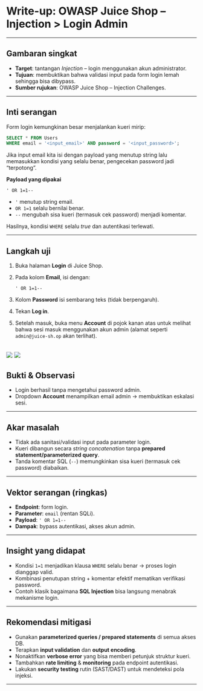 # Write-up: OWASP Juice Shop – Injection > **Login Admin**

---

## Gambaran singkat

* **Target**: tantangan *Injection* – login menggunakan akun administrator.
* **Tujuan**: membuktikan bahwa validasi input pada form login lemah sehingga bisa dibypass.
* **Sumber rujukan**: OWASP Juice Shop – Injection Challenges.

---

## Inti serangan 

Form login kemungkinan besar menjalankan kueri mirip:

```sql
SELECT * FROM Users 
WHERE email = '<input_email>' AND password = '<input_password>';
```

Jika input email kita isi dengan payload yang menutup string lalu memasukkan kondisi yang selalu benar, pengecekan password jadi “terpotong”.

**Payload yang dipakai**

```text
' OR 1=1--
```

* `'` menutup string email.
* `OR 1=1` selalu bernilai benar.
* `--` mengubah sisa kueri (termasuk cek password) menjadi komentar.

Hasilnya, kondisi `WHERE` selalu *true* dan autentikasi terlewati.


---

## Langkah uji 

1. Buka halaman **Login** di Juice Shop.
2. Pada kolom **Email**, isi dengan:

   ```
   ' OR 1=1--
   ```
3. Kolom **Password** isi sembarang teks (tidak berpengaruh).
4. Tekan **Log in**.
5. Setelah masuk, buka menu **Account** di pojok kanan atas untuk melihat bahwa sesi masuk menggunakan akun admin (alamat seperti `admin@juice-sh.op` akan terlihat).

![](https://media.discordapp.net/attachments/1249245055185715221/1415301313645903923/image.png?ex=68c2b590&is=68c16410&hm=8c505fb7c1e734dd20e106682c0fc82af04aeb82fffc17b16ff6367a5ad7e1df&=&format=webp&quality=lossless&width=1842&height=856)
![](https://media.discordapp.net/attachments/1249245055185715221/1415301999423000710/image.png?ex=68c2b633&is=68c164b3&hm=16477e91db024890d5078ef2646a645e464bd5efb6c4063d0dae66432a71c088&=&format=webp&quality=lossless&width=550&height=263)
---

## Bukti & Observasi

* Login berhasil tanpa mengetahui password admin.
* Dropdown **Account** menampilkan email admin → membuktikan eskalasi sesi.

---

## Akar masalah

* Tidak ada sanitasi/validasi input pada parameter login.
* Kueri dibangun secara *string concatenation* tanpa **prepared statement/parameterized query**.
* Tanda komentar SQL (`--`) memungkinkan sisa kueri (termasuk cek password) diabaikan.

---

## Vektor serangan (ringkas)

* **Endpoint**: form login.
* **Parameter**: `email` (rentan SQLi).
* **Payload**: `' OR 1=1--`
* **Dampak**: bypass autentikasi, akses akun admin.

---

## Insight yang didapat

* Kondisi `1=1` menjadikan klausa `WHERE` selalu benar → proses login dianggap valid.
* Kombinasi penutupan string + komentar efektif mematikan verifikasi password.
* Contoh klasik bagaimana **SQL Injection** bisa langsung menabrak mekanisme login.

---

## Rekomendasi mitigasi

* Gunakan **parameterized queries / prepared statements** di semua akses DB.
* Terapkan **input validation** dan **output encoding**.
* Nonaktifkan **verbose error** yang bisa memberi petunjuk struktur kueri.
* Tambahkan **rate limiting** & **monitoring** pada endpoint autentikasi.
* Lakukan **security testing** rutin (SAST/DAST) untuk mendeteksi pola injeksi.

---

